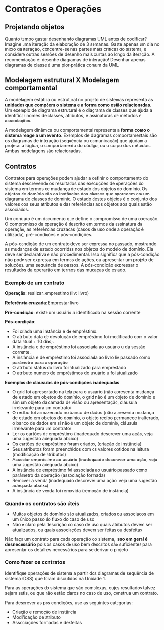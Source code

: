 # Contratos e Operações

## Projetando objetos

Quanto tempo gastar desenhando diagramas UML antes de codificar? Imagine uma iteração da elaboração de 3 semanas. Gaste apenas um dia no início da iteração, concentre-se nas partes mais críticas do sistema, e considere outras sessões de desenho mais curtas ao longo da iteração. A recomendação é: desenhe diagramas de interação! Desenhar apenas diagramas de classe é uma pior-prática comum da UML.

## Modelagem estrutural X Modelagem comportamental

A modelagem estática ou estrutural no projeto de sistemas representa as **unidades que compõem o sistema e a forma como estão relacionadas**. Um exemplo de diagrama estrutural é o diagrama de classes que ajuda a identificar nomes de classes, atributos, e assinaturas de métodos e associações. 

A modelagem dinâmica ou comportamental representa a **forma como o sistema reage a um evento**. Exemplos de diagramas comportamentais são os diagramas de interação (sequência ou comunicação) que  ajudam a projetar a lógica, o comportamento do código, ou o corpo dos métodos. Ambas modelagens são relacionadas.

## Contratos

Contratos para operações podem ajudar a definir o comportamento do sistema descrevendo os resultados das execuções de operações do sistema em termos de mudança de estado dos objetos do domínio. Os objetos de domínio são as instâncias das classes que aparecem em um diagrama de classes de domínio. O estado destes objetos é o conjunto dos valores dos seus atributos e das referências aos objetos aos quais estão associados.

Um contrato é um documento que define o compromisso de uma operação. O compromisso da operação é descrito em termos da assinatura da operação, as referências cruzadas (casos de uso onde a operação é utilizada), pré-condições e pós-condições.  

A pós-condição de um contrato deve ser expressa no passado, mostrando as mudanças de estado ocorridas nos objetos do modelo de domínio. Ela deve ser declarativa e não procedimental. Isso significa que a pós-condição não pode ser expressa em termos de ações, ou apresentar um projeto de soluções, uma sequência de passos.  A pós-condição expressar o resultados da operação em termos das mudaças de estado. 

### Exemplo de um contrato

**Operação**: realizar_emprestimo (liv: livro)

**Referência cruzada**: Emprestar livro

**Pré-condição**: existe um usuário *u* identificado na sessão corrente

**Pós-condição**:

- Foi criada uma instância e de empréstimo. 
- O atributo data de devolução de empréstimo foi modificado com o valor data atual + 10 dias;. 
- A instância e de empréstimo foi associada ao usuário u da sessão corrente.
- A instância e de empréstimo foi associada ao livro liv passado como parâmetro para a operação
- O atributo status do livro foi atualizado para emprestado
- O atributo numero de empréstimos do usuário u foi atualizado


**Exemplos de clausulas de pós-condições inadequadas**


- O grid foi apresentado na tela para o usuário (não apresenta mudança de estado em objetos do domínio, o grid não é um objeto de domínio e sim um objeto da camada de visão ou apresentação, cláusula irrelevante para um contrato)
- O recibo foi armazenado no banco de dados (não apresenta mudança de estado em objetos do domínio, o objeto recibo permanece inalterado, o banco de dados em si não é um objeto de domínio, cláusula irrelevante para um contrato)
- Ler os cartões de empréstimo (inadequado descrever uma ação, veja uma sugestão adequada abaixo)  
- Os cartões de empréstimo foram criados,  (criação de instância)
- Seus atributos foram preenchidos com os valores obtidos na leitura (modificação de atributos)
- Associar empréstimo ao usuário (inadequado descrever uma ação, veja uma sugestão adequada abaixo)
- A instância de empréstimo foi associada ao usuário passado como parâmetro da operação (associação formada)
- Remover a venda (inadequado descrever uma ação, veja uma sugestão adequada abaixo)
- A instância de venda foi removida (remoção de instância)


### Quando os contratos são úteis

- Muitos objetos de domínio são atualizados, criados ou associados em um único passo do fluxo do caso de uso
- Não é claro pela descrição do caso de uso quais atributos devem ser atualizados, ou quais associações devem ser feitas ou desfeitas

Não faça um contrato para cada operação do sistema, **isso em geral é desnecessário** pois os casos de uso bem descritos são suficientes para apresentar os detalhes necessários para se derivar o projeto

### Como fazer os contratos

Identifique operações de sistema a partir dos diagramas de sequência de sistema (DSS) que foram discutidos na Unidade 1. 

Para as operações do sistema que são complexas, cujos resultados talvez sejam sutis, ou que não estão claros no caso de uso, construa um contrato.

Para descrever as pós condições, use as seguintes categorias: 

- Criação e remoção de instância
- Modificação de atributo
- Associações formadas e desfeitas